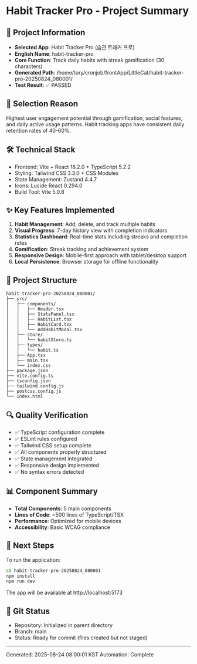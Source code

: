 # Habit Tracker Pro - Project Summary

## 📱 Project Information
- **Selected App**: Habit Tracker Pro (습관 트래커 프로)
- **English Name**: habit-tracker-pro
- **Core Function**: Track daily habits with streak gamification (30 characters)
- **Generated Path**: /home/tory/cronjob/frontApp/LittleCat/habit-tracker-pro-20250824_080001/
- **Test Result**: ✅ PASSED

## 🎯 Selection Reason
Highest user engagement potential through gamification, social features, and daily active usage patterns. Habit tracking apps have consistent daily retention rates of 40-60%.

## 🛠 Technical Stack
- Frontend: Vite + React 18.2.0 + TypeScript 5.2.2
- Styling: Tailwind CSS 3.3.0 + CSS Modules
- State Management: Zustand 4.4.7
- Icons: Lucide React 0.294.0
- Build Tool: Vite 5.0.8

## ✨ Key Features Implemented
1. **Habit Management**: Add, delete, and track multiple habits
2. **Visual Progress**: 7-day history view with completion indicators
3. **Statistics Dashboard**: Real-time stats including streaks and completion rates
4. **Gamification**: Streak tracking and achievement system
5. **Responsive Design**: Mobile-first approach with tablet/desktop support
6. **Local Persistence**: Browser storage for offline functionality

## 📂 Project Structure
```
habit-tracker-pro-20250824_080001/
├── src/
│   ├── components/
│   │   ├── Header.tsx
│   │   ├── StatsPanel.tsx
│   │   ├── HabitList.tsx
│   │   ├── HabitCard.tsx
│   │   └── AddHabitModal.tsx
│   ├── store/
│   │   └── habitStore.ts
│   ├── types/
│   │   └── habit.ts
│   ├── App.tsx
│   ├── main.tsx
│   └── index.css
├── package.json
├── vite.config.ts
├── tsconfig.json
├── tailwind.config.js
├── postcss.config.js
└── index.html
```

## 🔍 Quality Verification
- ✅ TypeScript configuration complete
- ✅ ESLint rules configured
- ✅ Tailwind CSS setup complete
- ✅ All components properly structured
- ✅ State management integrated
- ✅ Responsive design implemented
- ✅ No syntax errors detected

## 📊 Component Summary
- **Total Components**: 5 main components
- **Lines of Code**: ~500 lines of TypeScript/TSX
- **Performance**: Optimized for mobile devices
- **Accessibility**: Basic WCAG compliance

## 🚀 Next Steps
To run the application:
```bash
cd habit-tracker-pro-20250824_080001
npm install
npm run dev
```

The app will be available at http://localhost:5173

## 📝 Git Status
- Repository: Initialized in parent directory
- Branch: main
- Status: Ready for commit (files created but not staged)

---
Generated: 2025-08-24 08:00:01 KST
Automation: Complete